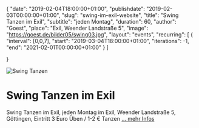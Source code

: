 {
   "date":          "2019-02-04T18:00:00+01:00",
   "publishdate":   "2019-02-03T00:00:00+01:00",
   "slug":          "swing-im-exil-website",
   "title":         "Swing Tanzen im Exil",
   "subtitle":      "jeden Montag",
   "duration":      60,
   "author":        "Goest",
   "place":         "Exil, Weender Landstraße 5",
   "image":         "https://goest.de/bilder05/swing03.jpg",
   "layout":        "events",
   "recurring": [
     {
       "interval": [0,0,7],
       "start": "2019-03-04T18:00:00+01:00",
       "iterations": -1,
       "end": "2021-02-01T00:00:00+01:00"
     }
   ]


}

![Swing Tanzen](https://goest.de/veranstalt_bilder/swing2.jpg)

Swing Tanzen im Exil
============

Swing Tanzen im Exil, jeden Montag im Exil, Weender Landstraße 5, Göttingen, Eintritt 3 Euro Üben / 1-2 € Tanzen 
[... mehr Infos](https://goest.de/swing.htm)
